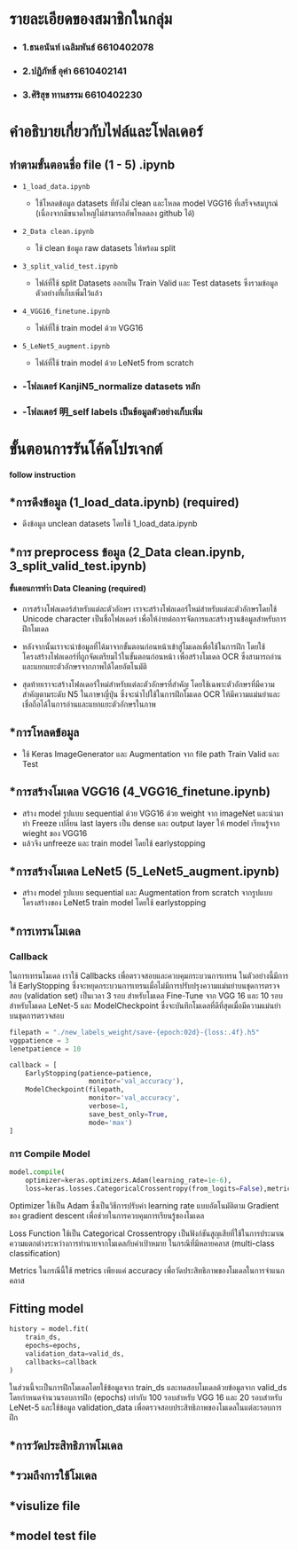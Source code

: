 # รายละเอียดของสมาชิกในกลุ่ม

- ### 1.ธนอนันท์ เฉลิมพันธ์ 6610402078
- ### 2.ปฏิภัทธิ์ อุคำ 6610402141
- ### 3.ศิริสุข ทานธรรม 6610402230

# คำอธิบายเกี่ยวกับไฟล์และโฟลเดอร์

## ทำตามขั้นตอนชื่อ file (1 - 5) .ipynb

- `1_load_data.ipynb`
  - ใช้โหลดข้อมูล datasets ที่ยังไม่ clean และโหลด model VGG16 ที่เสร็จจสมบูรณ์ (เนื่องจากมีขนาดใหญ่ไม่สามารถอัพโหลดลง github ได้)
- `2_Data clean.ipynb`
  - ใช้ clean ข้อมูล raw datasets ให้พร้อม split
- `3_split_valid_test.ipynb`
  - ไฟล์ที่ใช้ split Datasets ออกเป็น Train Valid และ Test datasets ซึ่งรวมข้อมูลตัวอย่างที่เก็บเพิ่มไว้แล้ว
- `4_VGG16_finetune.ipynb`
  - ไฟล์ที่ใช้ train model ด้วย VGG16
- `5_LeNet5_augment.ipynb`

  - ไฟล์ที่ใช้ train model ด้วย LeNet5 from scratch

- ### -โฟลเดอร์ KanjiN5_normalize datasets หลัก
- ### -โฟลเดอร์ 明\_self labels เป็นข้อมูลตัวอย่างเก็บเพิ่ม

# ขั้นตอนการรันโค้ดโปรเจกต์

#### follow instruction

## \*การดึงข้อมูล (1_load_data.ipynb) (required)

- ดึงข้อมูล unclean datasets โดยใช้ 1_load_data.ipynb

## \*การ preprocess ข้อมูล (2_Data clean.ipynb, 3_split_valid_test.ipynb)

#### ขั้นตอนการทำำ Data Cleaning (required)

- การสร้างโฟลเดอร์สำหรับแต่ละตัวอักษร เราจะสร้างโฟลเดอร์ใหม่สำหรับแต่ละตัวอักษรโดยใช้ Unicode character เป็นชื่อโฟลเดอร์ เพื่อให้ง่ายต่อการจัดการและสร้างฐานข้อมูลสำหรับการฝึกโมเดล

- หลังจากนั้นเราจะนำข้อมูลที่ได้มาจากขั้นตอนก่อนหน้าเข้าสู่โมเดลเพื่อใช้ในการฝึก โดยใช้โครงสร้างโฟลเดอร์ที่ถูกจัดเตรียมไว้ในขั้นตอนก่อนหน้า เพื่อสร้างโมเดล OCR ซึ่งสามารถอ่านและแยกแยะตัวอักษรจากภาพได้โดยอัตโนมัติ

- สุดท้ายเราจะสร้างโฟลเดอร์ใหม่สำหรับแต่ละตัวอักษรที่สำคัญ โดยใช้เฉพาะตัวอักษรที่มีความสำคัญตามระดับ N5 ในภาษาญี่ปุ่น ซึ่งจะนำไปใช้ในการฝึกโมเดล OCR ให้มีความแม่นยำและเชื่อถือได้ในการอ่านและแยกแยะตัวอักษรในภาพ

## \*การโหลดข้อมูล

- ใช้ Keras ImageGenerator และ Augmentation จาก file path Train Valid และ Test

## \*การสร้างโมเดล VGG16 (4_VGG16_finetune.ipynb)

- สร้าง model รูปแบบ sequential ด้วย VGG16 ด้วย weight จาก imageNet และนำมาทำ Freeze เปลี่ยน last layers เป็น dense และ output layer ให้ model เรียนรู้จาก wieght ของ VGG16
- แล้วจึง unfreeze และ train model โดยใช้ earlystopping

## \*การสร้างโมเดล LeNet5 (5_LeNet5_augment.ipynb)

- สร้าง model รูปแบบ sequential และ Augmentation from scratch จากรูปแบบ โครงสร้างของ LeNet5 train model โดยใช้ earlystopping

## \*การเทรนโมเดล

### Callback

ในการเทรนโมเดล เราใช้ Callbacks เพื่อตรวจสอบและควบคุมกระบวนการเทรน ในตัวอย่างนี้มีการใช้ EarlyStopping ซึ่งจะหยุดกระบวนการเทรนเมื่อไม่มีการปรับปรุงความแม่นยำบนชุดการตรวจสอบ (validation set) เป็นเวลา 3 รอบ สำหรับโมเดล Fine-Tune จาก VGG 16 และ 10 รอบ สำหรับโมเดล LeNet-5 และ ModelCheckpoint ซึ่งจะบันทึกโมเดลที่ดีที่สุดเมื่อมีความแม่นยำบนชุดการตรวจสอบ

```py
filepath = "./new_labels_weight/save-{epoch:02d}-{loss:.4f}.h5"
vggpatience = 3
lenetpatience = 10

callback = [
    EarlyStopping(patience=patience,
                    monitor='val_accuracy'),
    ModelCheckpoint(filepath,
                    monitor='val_accuracy',
                    verbose=1,
                    save_best_only=True,
                    mode='max')
]
```

### การ Compile Model

```py
model.compile(
    optimizer=keras.optimizers.Adam(learning_rate=1e-6),
    loss=keras.losses.CategoricalCrossentropy(from_logits=False),metrics=['accuracy'])
```

Optimizer ใช้เป็น Adam ซึ่งเป็นวิธีการปรับค่า learning rate แบบอัตโนมัติตาม Gradient ของ gradient descent เพื่อช่วยในการควบคุมการเรียนรู้ของโมเดล

Loss Function ใช้เป็น Categorical Crossentropy เป็นฟังก์ชันสูญเสียที่ใช้ในการประมาณความแตกต่างระหว่างการทำนายจากโมเดลกับค่าเป้าหมาย ในกรณีที่มีหลายคลาส (multi-class classification)

Metrics ในกรณีนี้ใช้ metrics เพียงแค่ accuracy เพื่อวัดประสิทธิภาพของโมเดลในการจำแนกคลาส

## Fitting model

```py
history = model.fit(
    train_ds,
    epochs=epochs,
    validation_data=valid_ds,
    callbacks=callback
)
```

ในส่วนนี้จะเป็นการฝึกโมเดลโดยใช้ข้อมูลจาก train_ds และทดสอบโมเดลด้วยข้อมูลจาก valid_ds โดยกำหนดจำนวนรอบการฝึก (epochs) เท่ากับ 100 รอบสำหรับ VGG 16 และ 20 รอบสำหรับ LeNet-5 และใช้ข้อมูล validation_data เพื่อตรวจสอบประสิทธิภาพของโมเดลในแต่ละรอบการฝึก

## \*การวัดประสิทธิภาพโมเดล

## \*รวมถึงการใช้โมเดล

## \*visulize file

## \*model test file
